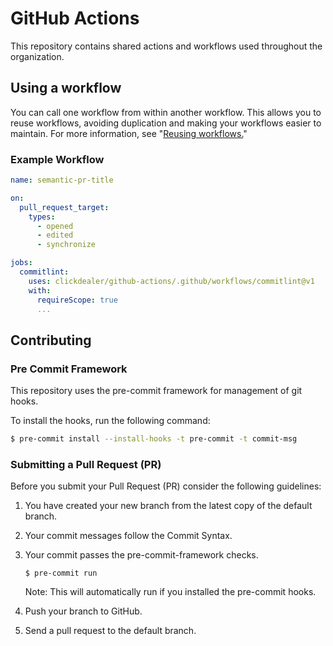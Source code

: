 # GitHub Actions
This repository contains shared actions and workflows used throughout the organization.

## Using a workflow
You can call one workflow from within another workflow. This allows you to reuse workflows, avoiding duplication and making your workflows easier to maintain. For more information, see "[Reusing workflows.](https://docs.github.com/en/actions/learn-github-actions/reusing-workflows)"

### Example Workflow

```yaml
name: semantic-pr-title

on:
  pull_request_target:
    types:
      - opened
      - edited
      - synchronize

jobs:
  commitlint:
    uses: clickdealer/github-actions/.github/workflows/commitlint@v1
    with:
      requireScope: true
      ...
```

## Contributing

### Pre Commit Framework
This repository uses the pre-commit framework for management of git hooks.

To install the hooks, run the following command:

```sh
$ pre-commit install --install-hooks -t pre-commit -t commit-msg
```

### Submitting a Pull Request (PR)
Before you submit your Pull Request (PR) consider the following guidelines:

1. You have created your new branch from the latest copy of the default branch.
2. Your commit messages follow the Commit Syntax.
3. Your commit passes the pre-commit-framework checks.

    ```
    $ pre-commit run
    ```
    Note: This will automatically run if you installed the pre-commit hooks.

4. Push your branch to GitHub.
5. Send a pull request to the default branch.
